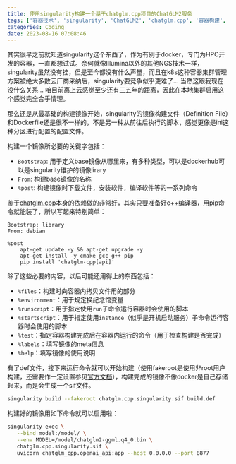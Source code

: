 ```yaml
---
title: 使用singularity构建一个基于chatglm.cpp项目的ChatGLM2服务
tags: ['容器技术', 'singularity', 'ChatGLM2', 'chatglm.cpp', '容器构建', 'HPC']
categories: Coding
date: 2023-08-16 07:08:46
---
```



其实很早之前就知道singularity这个东西了，作为有别于docker，专门为HPC开发的容器，一直都想试试。奈何就像Illumina以外的其他NGS技术一样，singularity虽然没有挂，但是至今都没有什么声量，而且在k8s这种容器集群管理方案被绝大多数云厂商采纳后，singularity要竞争似乎更难了... 当然这跟我现在没什么关系... 咱目前离上云感觉至少还有三五年的距离，因此在本地集群启用这个感觉完全合乎情理。

<!-- 摘要部分 -->
<!-- more -->

那么还是从最基础的构建镜像开始，singularity的镜像构建文件（Definition File）和Dockerfile还是很不一样的，不是另一种从前往后执行的脚本，感觉更像是ini这种分区进行配置的配置文件。

构建一个镜像所必要的关键字包括：
- `Bootstrap`: 用于定义base镜像从哪里来，有多种类型，可以是dockerhub可以是singularity维护的镜像lirary
- `From`: 构建base镜像的名称
- `%post`: 构建镜像时下载文件，安装软件，编译软件等的一系列命令

鉴于[chatglm.cpp](https://github.com/li-plus/chatglm.cpp)本身的依赖做的非常好，其实只要准备好c++编译器，用pip命令就能装了，所以写起来特别简单：

```text
Bootstrap: library
From: debian

%post
    apt-get update -y && apt-get upgrade -y
    apt-get install -y cmake gcc g++ pip
    pip install 'chatglm-cpp[api]'
```

除了这些必要的内容，以后可能还用得上的东西包括：

- `%files`：构建时向容器内拷贝文件用的部分
- `%environment`：用于规定换纪念馆变量
- `%runscript`：用于指定使用`run`子命令运行容器时会使用的脚本
- `%startscript`：用于指定使用`instance`（似乎是开机启动服务）子命令运行容器时会使用的脚本
- `%test`：指定容器构建完成后在容器内运行的命令（用于检查构建是否完成）
- `%labels`：填写镜像的meta信息
- `%help`：填写镜像的使用说明


有了def文件，接下来运行命令就可以开始构建（使用fakeroot是使用非root用户构建，还需要作一定设置参见[官方文档](https://docs.sylabs.io/guides/3.11/user-guide/build_a_container.html#fakeroot-builds)），构建完成的镜像不像docker是自己存储起来，而是会生成一个sif文件。

```bash
singularity build --fakeroot chatglm.cpp.singularity.sif build.def
```

构建好的镜像用如下命令就可以启用啦：

```bash
singularity exec \
   --bind model:/model/ \
   --env MODEL=/model/chatglm2-ggml.q4_0.bin \
   chatglm.cpp.singularity.sif \
   uvicorn chatglm_cpp.openai_api:app --host 0.0.0.0 --port 8877
```
